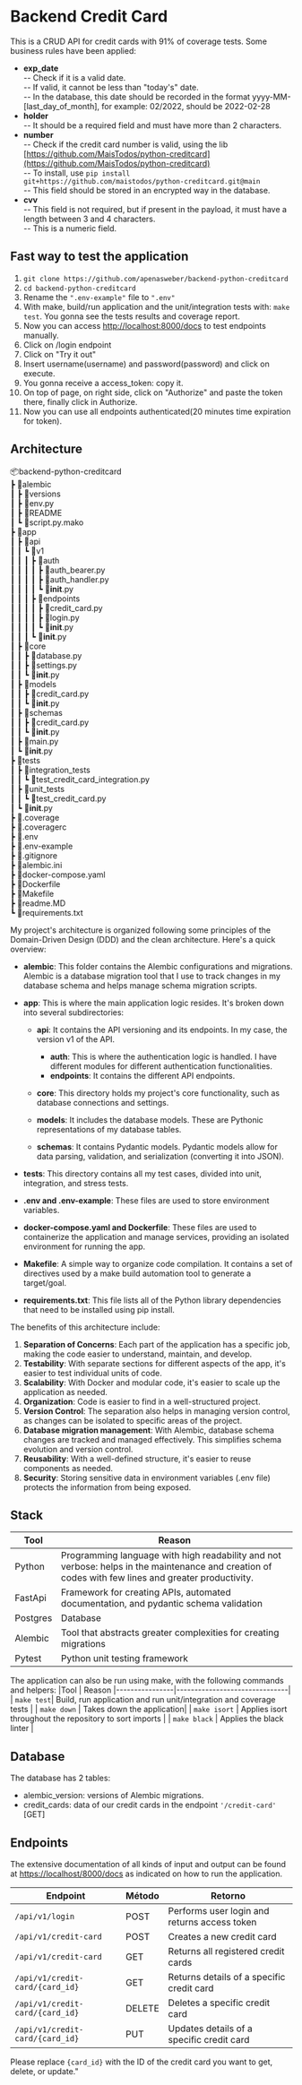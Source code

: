 # Backend Credit Card

This is a CRUD API for credit cards with 91% of coverage tests. Some business rules have been applied:

- **exp_date**<br>
  -- Check if it is a valid date.<br>
  -- If valid, it cannot be less than "today's" date.<br>
  -- In the database, this date should be recorded in the format yyyy-MM-[last_day_of_month], for example: 02/2022, should be 2022-02-28
- **holder**<br>
  -- It should be a required field and must have more than 2 characters.
- **number**<br>
  -- Check if the credit card number is valid, using the lib [https://github.com/MaisTodos/python-creditcard](https://github.com/MaisTodos/python-creditcard)<br>
  -- To install, use `pip install git+https://github.com/maistodos/python-creditcard.git@main`<br>
  -- This field should be stored in an encrypted way in the database.
- **cvv**<br>
  -- This field is not required, but if present in the payload, it must have a length between 3 and 4 characters.<br>
  -- This is a numeric field.

## Fast way to test the application

1.  `git clone https://github.com/apenasweber/backend-python-creditcard`
2.  `cd backend-python-creditcard`
3.  Rename the `".env-example"` file to `".env"`
4.  With make, build/run application and the unit/integration tests with: `make test`. You gonna see the tests results and coverage report.
5.  Now you can access [http://localhost:8000/docs](http://localhost:8000/docs) to test endpoints manually.
6.  Click on /login endpoint
7.  Click on "Try it out"
8.  Insert username(username) and password(password) and click on execute.
9.  You gonna receive a access_token: copy it.
10. On top of page, on right side, click on "Authorize" and paste the token there, finally click in Authorize.
11. Now you can use all endpoints authenticated(20 minutes time expiration for token).

## Architecture

📦backend-python-creditcard<br>
┣ 📂alembic<br>
┃ ┣ 📂versions<br>
┃ ┣ 📜env.py<br>
┃ ┣ 📜README<br>
┃ ┗ 📜script.py.mako<br>
┣ 📂app<br>
┃ ┣ 📂api<br>
┃ ┃ ┗ 📂v1<br>
┃ ┃ ┃ ┣ 📂auth<br>
┃ ┃ ┃ ┃ ┣ 📜auth_bearer.py<br>
┃ ┃ ┃ ┃ ┣ 📜auth_handler.py<br>
┃ ┃ ┃ ┃ ┗ 📜**init**.py<br>
┃ ┃ ┃ ┣ 📂endpoints<br>
┃ ┃ ┃ ┃ ┣ 📜credit_card.py<br>
┃ ┃ ┃ ┃ ┣ 📜login.py<br>
┃ ┃ ┃ ┃ ┗ 📜**init**.py<br>
┃ ┃ ┃ ┗ 📜**init**.py<br>
┃ ┣ 📂core<br>
┃ ┃ ┣ 📜database.py<br>
┃ ┃ ┣ 📜settings.py<br>
┃ ┃ ┗ 📜**init**.py<br>
┃ ┣ 📂models<br>
┃ ┃ ┣ 📜credit_card.py<br>
┃ ┃ ┗ 📜**init**.py<br>
┃ ┣ 📂schemas<br>
┃ ┃ ┣ 📜credit_card.py<br>
┃ ┃ ┗ 📜**init**.py<br>
┃ ┣ 📜main.py<br>
┃ ┗ 📜**init**.py<br>
┣ 📂tests<br>
┃ ┣ 📂integration_tests<br>
┃ ┃ ┗ 📜test_credit_card_integration.py<br>
┃ ┣ 📂unit_tests<br>
┃ ┃ ┗ 📜test_credit_card.py<br>
┃ ┗ 📜**init**.py<br>
┣ 📜.coverage<br>
┣ 📜.coveragerc<br>
┣ 📜.env<br>
┣ 📜.env-example<br>
┣ 📜.gitignore<br>
┣ 📜alembic.ini<br>
┣ 📜docker-compose.yaml<br>
┣ 📜Dockerfile<br>
┣ 📜Makefile<br>
┣ 📜readme.MD<br>
┗ 📜requirements.txt<br>

My project's architecture is organized following some principles of the Domain-Driven Design (DDD) and the clean architecture. Here's a quick overview:

- **alembic**: This folder contains the Alembic configurations and migrations. Alembic is a database migration tool that I use to track changes in my database schema and helps manage schema migration scripts.
- **app**: This is where the main application logic resides. It's broken down into several subdirectories:

  - **api**: It contains the API versioning and its endpoints. In my case, the version v1 of the API.

    - **auth**: This is where the authentication logic is handled. I have different modules for different authentication functionalities.
    - **endpoints**: It contains the different API endpoints.

  - **core**: This directory holds my project's core functionality, such as database connections and settings.
  - **models**: It includes the database models. These are Pythonic representations of my database tables.
  - **schemas**: It contains Pydantic models. Pydantic models allow for data parsing, validation, and serialization (converting it into JSON).

- **tests**: This directory contains all my test cases, divided into unit, integration, and stress tests.
- **.env and .env-example**: These files are used to store environment variables.
- **docker-compose.yaml and Dockerfile**: These files are used to containerize the application and manage services, providing an isolated environment for running the app.
- **Makefile**: A simple way to organize code compilation. It contains a set of directives used by a make build automation tool to generate a target/goal.
- **requirements.txt**: This file lists all of the Python library dependencies that need to be installed using pip install.

The benefits of this architecture include:

1.  **Separation of Concerns**: Each part of the application has a specific job, making the code easier to understand, maintain, and develop.
2.  **Testability**: With separate sections for different aspects of the app, it's easier to test individual units of code.
3.  **Scalability**: With Docker and modular code, it's easier to scale up the application as needed.
4.  **Organization**: Code is easier to find in a well-structured project.
5.  **Version Control**: The separation also helps in managing version control, as changes can be isolated to specific areas of the project.
6.  **Database migration management**: With Alembic, database schema changes are tracked and managed effectively. This simplifies schema evolution and version control.
7.  **Reusability**: With a well-defined structure, it's easier to reuse components as needed.
8.  **Security**: Storing sensitive data in environment variables (.env file) protects the information from being exposed.

## Stack

| Tool     | Reason                                                                                                                                              |
| -------- | --------------------------------------------------------------------------------------------------------------------------------------------------- |
| Python   | Programming language with high readability and not verbose: helps in the maintenance and creation of codes with few lines and greater productivity. |
| FastApi  | Framework for creating APIs, automated documentation, and pydantic schema validation                                                                |
| Postgres | Database                                                                                                                                            |
| Alembic  | Tool that abstracts greater complexities for creating migrations                                                                                    |
| Pytest   | Python unit testing framework                                                                                                                       |

The application can also be run using make, with the following commands and helpers:
|Tool | Reason
|----------------|-------------------------------|
| `make test`| Build, run application and run unit/integration and coverage tests |
| `make down` | Takes down the application|
| `make isort` | Applies isort throughout the repository to sort imports |
| `make black` | Applies the black linter |

## Database

The database has 2 tables:

- alembic_version: versions of Alembic migrations.
- credit_cards: data of our credit cards in the endpoint `'/credit-card'` [GET]

## Endpoints

The extensive documentation of all kinds of input and output can be found at [https://localhost/8000/docs](https://localhost/8000/docs) as indicated on how to run the application.

| Endpoint                        | Método | Retorno                                      |
| ------------------------------- | ------ | -------------------------------------------- |
| `/api/v1/login`                 | POST   | Performs user login and returns access token |
| `/api/v1/credit-card`           | POST   | Creates a new credit card                    |
| `/api/v1/credit-card`           | GET    | Returns all registered credit cards          |
| `/api/v1/credit-card/{card_id}` | GET    | Returns details of a specific credit card    |
| `/api/v1/credit-card/{card_id}` | DELETE | Deletes a specific credit card               |
| `/api/v1/credit-card/{card_id}` | PUT    | Updates details of a specific credit card    |

Please replace `{card_id}` with the ID of the credit card you want to get, delete, or update."
